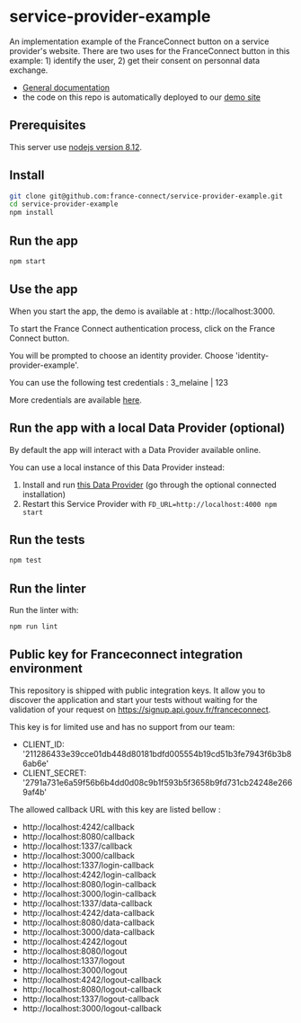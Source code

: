 # service-provider-example

An implementation example of the FranceConnect button on a service provider's website. There are two uses for the FranceConnect button in this example: 1) identify the user, 2) get their consent on personnal data exchange.

- [General documentation](https://partenaires.franceconnect.gouv.fr/fournisseur-service)
- the code on this repo is automatically deployed to our [demo site](http://fournisseur-de-service.dev-franceconnect.fr/)

## Prerequisites

This server use [nodejs version 8.12](https://nodejs.org/en/download/).

## Install

```bash
git clone git@github.com:france-connect/service-provider-example.git
cd service-provider-example
npm install
```

##  Run the app

```bash
npm start
```

## Use the app 

When you start the app, the demo is available at : http://localhost:3000.

To start the France Connect authentication process, click on the France Connect button.

You will be prompted to choose an identity provider. Choose 'identity-provider-example'.

You can use the following test credentials : 3_melaine | 123

More credentials are available [here](https://github.com/france-connect/identity-provider-example/blob/master/database.csv).

## Run the app with a local Data Provider (optional)

By default the app will interact with a Data Provider available online.

You can use a local instance of this Data Provider instead:

1. Install and run [this Data Provider](https://github.com/france-connect/data-provider-example) (go through the optional connected installation)
2. Restart this Service Provider with `FD_URL=http://localhost:4000 npm start`

##  Run the tests

```bash
npm test
```

## Run the linter

Run the linter with:
```bash
npm run lint
```

## Public key for Franceconnect integration environment

This repository is shipped with public integration keys.
It allow you to discover the application and start your tests without waiting for the validation of
your request on https://signup.api.gouv.fr/franceconnect.

This key is for limited use and has no support from our team:

- CLIENT_ID: '211286433e39cce01db448d80181bdfd005554b19cd51b3fe7943f6b3b86ab6e'
- CLIENT_SECRET: '2791a731e6a59f56b6b4dd0d08c9b1f593b5f3658b9fd731cb24248e2669af4b'

The allowed callback URL with this key are listed bellow :

- http://localhost:4242/callback
- http://localhost:8080/callback
- http://localhost:1337/callback
- http://localhost:3000/callback
- http://localhost:1337/login-callback
- http://localhost:4242/login-callback
- http://localhost:8080/login-callback
- http://localhost:3000/login-callback
- http://localhost:1337/data-callback
- http://localhost:4242/data-callback
- http://localhost:8080/data-callback
- http://localhost:3000/data-callback
- http://localhost:4242/logout
- http://localhost:8080/logout
- http://localhost:1337/logout
- http://localhost:3000/logout
- http://localhost:4242/logout-callback
- http://localhost:8080/logout-callback
- http://localhost:1337/logout-callback
- http://localhost:3000/logout-callback

